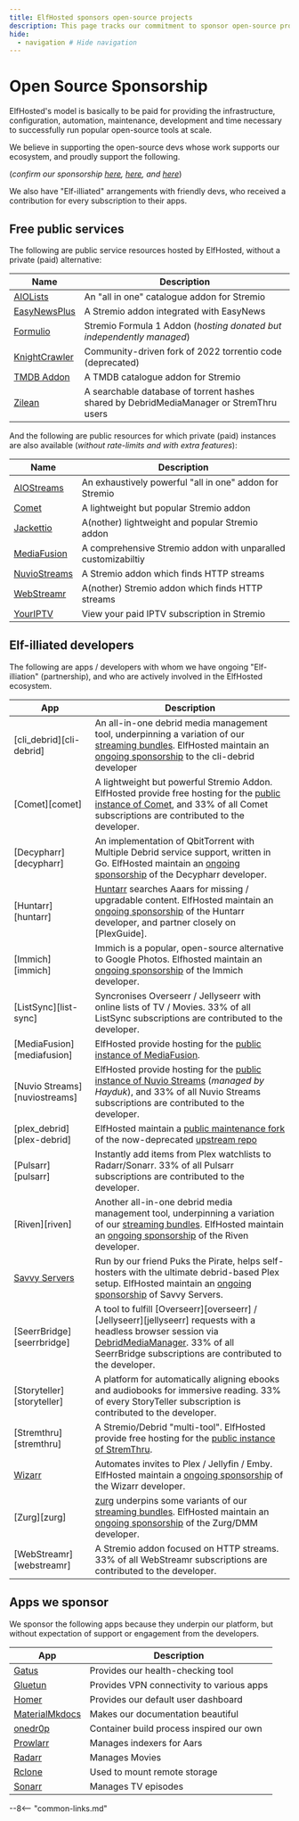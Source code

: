 ```yaml
---
title: ElfHosted sponsors open-source projects
description: This page tracks our commitment to sponsor open-source projects as our revenue grows
hide:
  - navigation # Hide navigation
---
```

# Open Source Sponsorship

ElfHosted's model is basically to be paid for providing the infrastructure, configuration, automation, maintenance, development and time necessary to successfully run popular open-source tools at scale.

We believe in supporting the open-source devs whose work supports our ecosystem, and proudly support the following.

(*confirm our sponsorship [here](https://github.com/funkypenguin/), [here](https://github.com/orgs/elfhosted/sponsoring), and [here](https://opencollective.com/elfhosted)*)

We also have "Elf-illiated" arrangements with friendly devs, who received a contribution for every subscription to their apps.

## Free public services

The following are public service resources hosted by ElfHosted, without a private (paid) alternative:

| Name      | Description                                                                                   |
|-----------|-----------------------------------------------------------------------------------------------|
| [AIOLists](https://aiolists.elfhosted.com)                   | An "all in one" catalogue addon for Stremio
| [EasyNewsPlus](https://easynewsplus.elfhosted.com)           | A Stremio addon integrated with EasyNews
| [Formulio](https://formulio.hayd.uk)                   | Stremio Formula 1 Addon (*hosting donated but independently managed*) |
| [KnightCrawler](https://knightcrawler.elfhosted.com)    | Community-driven fork of 2022 torrentio code (deprecated) |
| [TMDB Addon](https://tmdb.elfhosted.com) | A TMDB catalogue addon for Stremio                        |
| [Zilean](https://zilean.elfhosted.com)                     | A searchable database of torrent hashes shared by DebridMediaManager or StremThru users        |


And the following are public resources for which private (paid) instances are also available (*without rate-limits and with extra features*):

| Name         | Description |
|--------------|-------------|
| [AIOStreams](https://aiostreams.elfhosted.com) | An exhaustively powerful "all in one" addon for Stremio
| [Comet](https://comet.elfhosted.com)        | A lightweight but popular Stremio addon |
| [Jackettio](https://jackettio.elfhosted.com)    | A(nother) lightweight and popular Stremio addon |
| [MediaFusion](https://mediafusion.elfhosted.com)  | A comprehensive Stremio addon with unparalled customizabiltiy |
| [NuvioStreams](https://nuviostreams.hayd.uk) | A Stremio addon which finds HTTP streams |
| [WebStreamr](https://webstreamr.hayd.uk) |  A(nother) Stremio addon which finds HTTP streams |
| [YourIPTV](https://youriptv.hayd.uk)                   | View your paid IPTV subscription in Stremio |

## Elf-illiated developers

The following are apps / developers with whom we have ongoing "Elf-illiation" (partnership), and who are actively involved in the ElfHosted ecosystem.


| App             | Description |
|-----------------|-------------|
| [cli_debrid][cli-debrid] | An all-in-one debrid media management tool, underpinning a variation of our [streaming bundles](https://store.elfhosted.com/product-category/streaming-bundles/). ElfHosted maintain an [ongoing sponsorship](https://github.com/sponsors/godver3) to the cli-debrid developer |
| [Comet][comet]           | A lightweight but powerful Stremio Addon. ElfHosted provide free hosting for the [public instance of Comet](https://comet.elfhosted.com), and 33% of all Comet subscriptions are contributed to the developer. |
| [Decypharr][decypharr]       | An implementation of QbitTorrent with Multiple Debrid service support, written in Go. ElfHosted maintain an [ongoing sponsorship](https://github.com/sponsors/sirrobot01) of the Decypharr developer. |
| [Huntarr][huntarr]         | [Huntarr](https://github.com/plexguide/Huntarr.io) searches Aaars for missing / upgradable content. ElfHosted maintain an [ongoing sponsorship](https://github.com/sponsors/plexguide) of the Huntarr developer, and partner closely on [PlexGuide]. |
| [Immich][immich]          | Immich is a popular, open-source alternative to Google Photos. Elfhosted maintain an [ongoing sponsorship](https://github.com/sponsors/alextran1502) of the Immich developer. |
| [ListSync][list-sync]        | Syncronises Overseerr / Jellyseerr with online lists of TV / Movies. 33% of all ListSync subscriptions are contributed to the developer.  |
| [MediaFusion][mediafusion]     | ElfHosted provide hosting for the [public instance of MediaFusion](https://mediafusion.elfhosted.com). |
| [Nuvio Streams][nuviostreams]   | ElfHosted provide hosting for the [public instance of Nuvio Streams](https://nuviostreams.hayd.uk) (*managed by Hayduk*), and 33% of all Nuvio Streams subscriptions are contributed to the developer. |
| [plex_debrid][plex-debrid]      | ElfHosted maintain a [public maintenance fork](https://github.com/elfhosted/plex_debrid) of the now-deprecated [upstream repo](https://github.com/elfhosted/plex_debrid) |
| [Pulsarr][pulsarr] | Instantly add items from Plex watchlists to Radarr/Sonarr. 33% of all Pulsarr subscriptions are contributed to the developer.  |
| [Riven][riven] |  Another all-in-one debrid media management tool, underpinning a variation of our [streaming bundles](https://store.elfhosted.com/product-category/streaming-bundles/). ElfHosted maintain an [ongoing sponsorship](https://ko-fi.com/spoked) of the Riven developer. | 
| [Savvy Servers](https://ko-fi.com/savvyservers/) | Run by our friend Puks the Pirate, helps self-hosters with the ultimate debrid-based Plex setup. ElfHosted maintain an [ongoing sponsorship](https://ko-fi.com/savvyservers/) of Savvy Servers. |
| [SeerrBridge][seerrbridge] | A tool to fulfill [Overseerr][overseerr] / [Jellyseerr][jellyseerr] requests with a headless browser session via [DebridMediaManager](https://debridmediamanager.com). 33% of all SeerrBridge subscriptions are contributed to the developer. |
| [Storyteller][storyteller] | A platform for automatically aligning ebooks and audiobooks for immersive reading. 33% of every StoryTeller subscription is contributed to the developer. |
| [Stremthru][stremthru] | A Stremio/Debrid "multi-tool". ElfHosted provide free hosting for the [public instance of StremThru](https://stremthru.elfhosted.com). |
| [Wizarr](https://github.com/wizarrrr/wizarr) | Automates invites to Plex / Jellyfin / Emby. ElfHosted maintain a [ongoing sponsorship](https://github.com/sponsors/mtthidoteu) of the Wizarr developer. |
| [Zurg][zurg] | [zurg](https://github.com/sponsors/debridmediamanager) underpins some variants of our [streaming bundles](https://store.elfhosted.com/product-category/streaming-bundles/). ElfHosted maintain an [ongoing sponsorship](https://github.com/sponsors/debridmediamanager) of the Zurg/DMM developer. |
| [WebStreamr][webstreamr] | A Stremio addon focused on HTTP streams.  33% of all WebStreamr subscriptions are contributed to the developer. |

## Apps we sponsor

We sponsor the following apps because they underpin our platform, but without expectation of support or engagement from the developers.

| App              | Description |
|------------------|-------------|
| [Gatus](https://github.com/sponsors/TwiN) | Provides our health-checking tool |
| [Gluetun](https://github.com/sponsors/qdm12) |  Provides VPN connectivity to various apps |
| [Homer](https://www.buymeacoffee.com/bastien) |  Provides our default user dashboard |
| [MaterialMkdocs](https://github.com/sponsors/squidfunk)   | Makes our documentation beautiful |
| [onedr0p](https://github.com/sponsors/onedr0p) | Container build process inspired our own |
| [Prowlarr](https://opencollective.com/prowlarr) |  Manages indexers for Aars |
| [Radarr](https://opencollective.com/radarr) | Manages Movies |
| [Rclone](https://github.com/sponsors/rclone) |  Used to mount remote storage |
| [Sonarr](https://opencollective.com/sonarr) |  Manages TV episodes |


--8<-- "common-links.md"